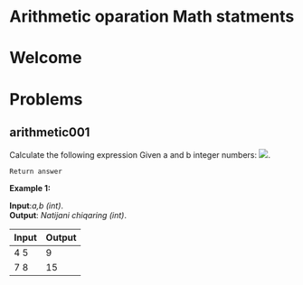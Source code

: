 # Arithmetic oparation Math statments
# Welcome 

# Problems

## arithmetic001
Calculate the following expression 
Given a and b integer numbers:
 <img src="https://latex.codecogs.com/gif.latex?%5Cinline%20%5Clarge%20a&plus;b" />.

    Return answer

**Example 1:**

**Input**:*a,b (int)*.\
**Output**: *Natijani chiqaring (int)*.

|   **Input**   |   **Output**    |
|---------------|-----------------|
|4 5            |9                |
|7 8            |15               |

<!-- **Constraints:** a,b  -->

  

